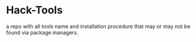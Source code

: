 # Hack-Tools
a repo with all tools name and installation procedure that may or may not be found via package managers.
